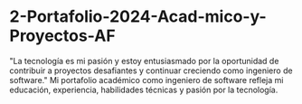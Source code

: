 # 2-Portafolio-2024-Acad-mico-y-Proyectos-AF
"La tecnología es mi pasión y estoy entusiasmado por la oportunidad de contribuir a proyectos desafiantes y continuar creciendo como ingeniero de software."
Mi portafolio académico como ingeniero de software refleja mi educación, experiencia, habilidades técnicas y pasión por la tecnología.
